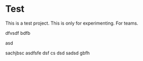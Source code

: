 
# Test
This is a test project. This is only for experimenting.
For teams.


dfvsdf bdfb

asd

sachjbsc
asdfsfe
dsf
cs
dsd
sadsd
gbfh
